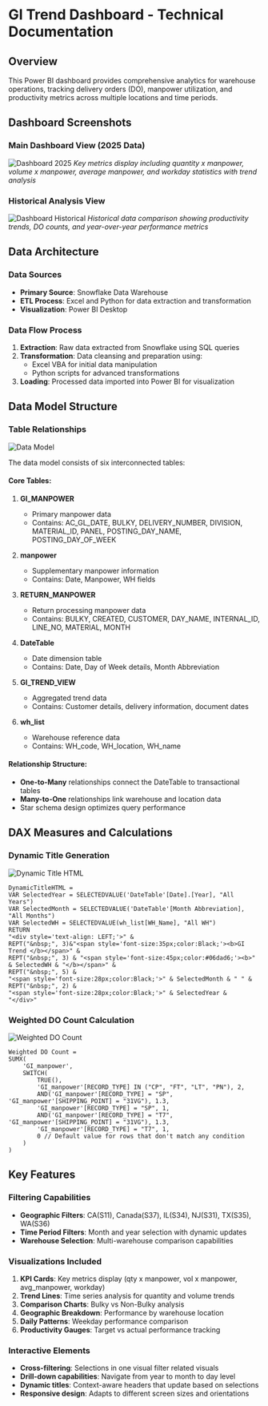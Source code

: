 # GI Trend Dashboard - Technical Documentation

## Overview
This Power BI dashboard provides comprehensive analytics for warehouse operations, tracking delivery orders (DO), manpower utilization, and productivity metrics across multiple locations and time periods.

## Dashboard Screenshots

### Main Dashboard View (2025 Data)
![Dashboard 2025](image2.png)
*Key metrics display including quantity x manpower, volume x manpower, average manpower, and workday statistics with trend analysis*

### Historical Analysis View
![Dashboard Historical](image1.png)
*Historical data comparison showing productivity trends, DO counts, and year-over-year performance metrics*

## Data Architecture

### Data Sources
- **Primary Source**: Snowflake Data Warehouse
- **ETL Process**: Excel and Python for data extraction and transformation
- **Visualization**: Power BI Desktop

### Data Flow Process
1. **Extraction**: Raw data extracted from Snowflake using SQL queries
2. **Transformation**: Data cleansing and preparation using:
   - Excel VBA for initial data manipulation
   - Python scripts for advanced transformations
3. **Loading**: Processed data imported into Power BI for visualization

## Data Model Structure

### Table Relationships
![Data Model](image3.png)

The data model consists of six interconnected tables:

#### Core Tables:
1. **GI_MANPOWER**
   - Primary manpower data
   - Contains: AC_GL_DATE, BULKY, DELIVERY_NUMBER, DIVISION, MATERIAL_ID, PANEL, POSTING_DAY_NAME, POSTING_DAY_OF_WEEK

2. **manpower**
   - Supplementary manpower information
   - Contains: Date, Manpower, WH fields

3. **RETURN_MANPOWER**
   - Return processing manpower data
   - Contains: BULKY, CREATED, CUSTOMER, DAY_NAME, INTERNAL_ID, LINE_NO, MATERIAL, MONTH

4. **DateTable**
   - Date dimension table
   - Contains: Date, Day of Week details, Month Abbreviation

5. **GI_TREND_VIEW**
   - Aggregated trend data
   - Contains: Customer details, delivery information, document dates

6. **wh_list**
   - Warehouse reference data
   - Contains: WH_code, WH_location, WH_name

#### Relationship Structure:
- **One-to-Many** relationships connect the DateTable to transactional tables
- **Many-to-One** relationships link warehouse and location data
- Star schema design optimizes query performance

## DAX Measures and Calculations

### Dynamic Title Generation
![Dynamic Title HTML](image4.png)
```dax
DynamicTitleHTML = 
VAR SelectedYear = SELECTEDVALUE('DateTable'[Date].[Year], "All Years")
VAR SelectedMonth = SELECTEDVALUE('DateTable'[Month Abbreviation], "All Months")
VAR SelectedWH = SELECTEDVALUE(wh_list[WH_Name], "All WH")
RETURN
"<div style='text-align: LEFT;'>" &
REPT("&nbsp;", 3)&"<span style='font-size:35px;color:Black;'><b>GI Trend </b></span>" &
REPT("&nbsp;", 3) & "<span style='font-size:45px;color:#06dad6;'><b>" & SelectedWH & "</b></span>" &
REPT("&nbsp;", 5) &
"<span style='font-size:28px;color:Black;'>" & SelectedMonth & " " & REPT("&nbsp;", 2) &
"<span style='font-size:28px;color:Black;'>" & SelectedYear &
"</div>"
```

### Weighted DO Count Calculation
![Weighted DO Count](image5.png)
```dax
Weighted DO Count = 
SUMX(
    'GI_manpower',
    SWITCH(
        TRUE(),
        'GI_manpower'[RECORD_TYPE] IN ("CP", "FT", "LT", "PN"), 2,
        AND('GI_manpower'[RECORD_TYPE] = "SP", 'GI_manpower'[SHIPPING_POINT] = "31VG"), 1.3,
        'GI_manpower'[RECORD_TYPE] = "SP", 1,
        AND('GI_manpower'[RECORD_TYPE] = "T7", 'GI_manpower'[SHIPPING_POINT] = "31VG"), 1.3,
        'GI_manpower'[RECORD_TYPE] = "T7", 1,
        0 // Default value for rows that don't match any condition
    )
)
```

## Key Features

### Filtering Capabilities
- **Geographic Filters**: CA(S11), Canada(S37), IL(S34), NJ(S31), TX(S35), WA(S36)
- **Time Period Filters**: Month and year selection with dynamic updates
- **Warehouse Selection**: Multi-warehouse comparison capabilities

### Visualizations Included
1. **KPI Cards**: Key metrics display (qty x manpower, vol x manpower, avg_manpower, workday)
2. **Trend Lines**: Time series analysis for quantity and volume trends
3. **Comparison Charts**: Bulky vs Non-Bulky analysis
4. **Geographic Breakdown**: Performance by warehouse location
5. **Daily Patterns**: Weekday performance comparison
6. **Productivity Gauges**: Target vs actual performance tracking

### Interactive Elements
- **Cross-filtering**: Selections in one visual filter related visuals
- **Drill-down capabilities**: Navigate from year to month to day level
- **Dynamic titles**: Context-aware headers that update based on selections
- **Responsive design**: Adapts to different screen sizes and orientations

